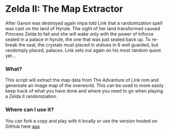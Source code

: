 # Zelda II: The Map Extractor
After Ganon was destroyed again impa told Link that a randomization spell was cast on the land of Hyrule. The sight of her land transformed caused Princess Zelda to fait and she will wake only with the power of triforce sealed in a palace in hyrule, the one that was just sealed back up. To re-break the seal, the crystals must placed in statues in 6 well guarded, but randomply placed, palaces. Link sets out again on his most random quest yet...

### What?
This script will extract the map data from The Advanture of Link rom and genereate an image map of the overworld. This can be used to more easily keep track of what you have done and where you need to go when playing a Zelda II randomziation.

### Where can I use it?
You can fork a copy and play with it locally or use the version hosted on GitHub here [aaa](bbb)